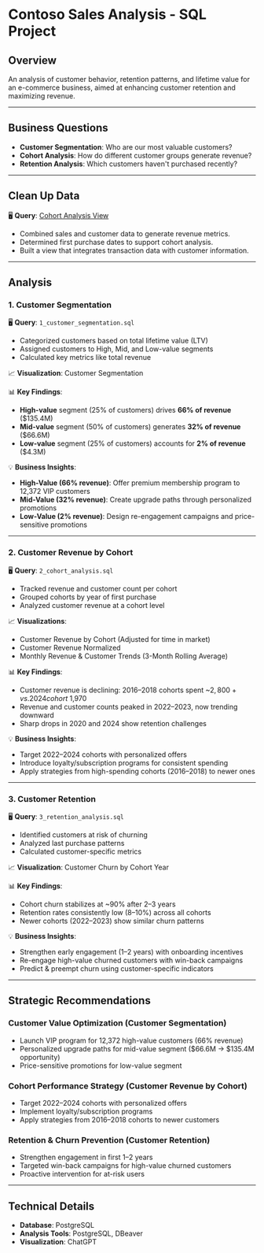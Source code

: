 # Contoso Sales Analysis - SQL Project 

## Overview
An analysis of customer behavior, retention patterns, and lifetime value for an e-commerce business, aimed at enhancing customer retention and maximizing revenue.

---

## Business Questions
- **Customer Segmentation**: Who are our most valuable customers?
- **Cohort Analysis**: How do different customer groups generate revenue?
- **Retention Analysis**: Which customers haven't purchased recently?

---

## Clean Up Data

🖥️ **Query**: [Cohort Analysis View](cohort_analysis_view.sql)


- Combined sales and customer data to generate revenue metrics.
- Determined first purchase dates to support cohort analysis.
- Built a view that integrates transaction data with customer information.

---

## Analysis

### 1. Customer Segmentation

🖥️ **Query**: `1_customer_segmentation.sql`

- Categorized customers based on total lifetime value (LTV)  
- Assigned customers to High, Mid, and Low-value segments  
- Calculated key metrics like total revenue

📈 **Visualization**: Customer Segmentation

📊 **Key Findings**:
- **High-value** segment (25% of customers) drives **66% of revenue** ($135.4M)
- **Mid-value** segment (50% of customers) generates **32% of revenue** ($66.6M)
- **Low-value** segment (25% of customers) accounts for **2% of revenue** ($4.3M)

💡 **Business Insights**:
- **High-Value (66% revenue)**: Offer premium membership program to 12,372 VIP customers
- **Mid-Value (32% revenue)**: Create upgrade paths through personalized promotions  
- **Low-Value (2% revenue)**: Design re-engagement campaigns and price-sensitive promotions

---

### 2. Customer Revenue by Cohort

🖥️ **Query**: `2_cohort_analysis.sql`

- Tracked revenue and customer count per cohort  
- Grouped cohorts by year of first purchase  
- Analyzed customer revenue at a cohort level

📈 **Visualizations**:
- Customer Revenue by Cohort (Adjusted for time in market)  
- Customer Revenue Normalized  
- Monthly Revenue & Customer Trends (3-Month Rolling Average)

📊 **Key Findings**:
- Customer revenue is declining: 2016–2018 cohorts spent ~$2,800+ vs. 2024 cohort ~$1,970  
- Revenue and customer counts peaked in 2022–2023, now trending downward  
- Sharp drops in 2020 and 2024 show retention challenges

💡 **Business Insights**:
- Target 2022–2024 cohorts with personalized offers  
- Introduce loyalty/subscription programs for consistent spending  
- Apply strategies from high-spending cohorts (2016–2018) to newer ones

---

### 3. Customer Retention

🖥️ **Query**: `3_retention_analysis.sql`

- Identified customers at risk of churning  
- Analyzed last purchase patterns  
- Calculated customer-specific metrics

📈 **Visualization**: Customer Churn by Cohort Year

📊 **Key Findings**:
- Cohort churn stabilizes at ~90% after 2–3 years  
- Retention rates consistently low (8–10%) across all cohorts  
- Newer cohorts (2022–2023) show similar churn patterns

💡 **Business Insights**:
- Strengthen early engagement (1–2 years) with onboarding incentives  
- Re-engage high-value churned customers with win-back campaigns  
- Predict & preempt churn using customer-specific indicators

---

## Strategic Recommendations

### Customer Value Optimization (Customer Segmentation)
- Launch VIP program for 12,372 high-value customers (66% revenue)
- Personalized upgrade paths for mid-value segment ($66.6M → $135.4M opportunity)
- Price-sensitive promotions for low-value segment

### Cohort Performance Strategy (Customer Revenue by Cohort)
- Target 2022–2024 cohorts with personalized offers
- Implement loyalty/subscription programs
- Apply strategies from 2016–2018 cohorts to newer customers

### Retention & Churn Prevention (Customer Retention)
- Strengthen engagement in first 1–2 years
- Targeted win-back campaigns for high-value churned customers
- Proactive intervention for at-risk users

---

## Technical Details

- **Database**: PostgreSQL  
- **Analysis Tools**: PostgreSQL, DBeaver  
- **Visualization**: ChatGPT
